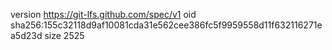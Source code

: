 version https://git-lfs.github.com/spec/v1
oid sha256:155c32118d9af10081cda31e562cee386fc5f9959558d11f632116271ea5d23d
size 2525
